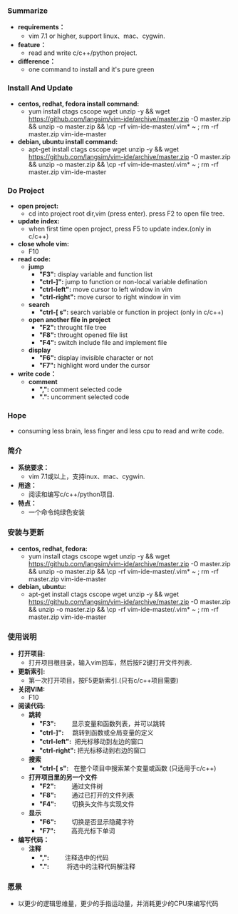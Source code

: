 ### Summarize
* **requirements：** 
    * vim 7.1 or higher, support linux、mac、cygwin.
* **feature：** 
    * read and write c/c++/python project.
* **difference：** 
    * one command to install and it's pure green

### Install And Update
* **centos, redhat, fedora install command:**
    * yum install ctags cscope wget unzip -y && wget https://github.com/langsim/vim-ide/archive/master.zip -O master.zip && unzip -o master.zip && \cp -rf vim-ide-master/.vim* ~ ; rm -rf master.zip vim-ide-master
* **debian, ubuntu install command:**
    * apt-get install ctags cscope wget unzip -y && wget https://github.com/langsim/vim-ide/archive/master.zip -O master.zip && unzip -o master.zip && \cp -rf vim-ide-master/.vim* ~ ; rm -rf master.zip vim-ide-master

### Do Project
* **open project:**
    * cd into project root dir,vim (press enter). press F2 to open file tree.
* **update index:**
    * when first time open project, press F5 to update index.(only in c/c++)
* **close whole vim:**
    * F10
* **read code:**
    * **jump**
        * **"F3":**         display variable and function list
        * **"ctrl-]":**     jump to function or non-local variable defination
        * **"ctrl-left":**  move cursor to left window in vim
        * **"ctrl-right":** move cursor to right window in vim
    * **search**
        * **"ctrl-[ s":**   search variable or function in project (only in c/c++)
    * **open another file in project**
        * **"F2":**         throught file tree
        * **"F8":**         throught opened file list
        * **"F4":**         switch include file and implement file
    * **display**
        * **"F6":**         display invisible character or not 
        * **"F7":**         highlight word under the cursor
* **write code：**
    * **comment**
        * **",":**          comment selected code
        * **".":**          uncomment selected code

### Hope
* consuming less brain, less finger and less cpu to read and write code.

### 简介
* **系统要求：** 
    * vim 7.1或以上，支持inux、mac、cygwin.
* **用途：** 
    * 阅读和编写c/c++/python项目.
* **特点：** 
    * 一个命令纯绿色安装

### 安装与更新
* **centos, redhat, fedora:**
    * yum install ctags cscope wget unzip -y && wget https://github.com/langsim/vim-ide/archive/master.zip -O master.zip && unzip -o master.zip && \cp -rf vim-ide-master/.vim* ~ ; rm -rf master.zip vim-ide-master
* **debian, ubuntu:**
    * apt-get install ctags cscope wget unzip -y && wget https://github.com/langsim/vim-ide/archive/master.zip -O master.zip && unzip -o master.zip && \cp -rf vim-ide-master/.vim* ~ ; rm -rf master.zip vim-ide-master


### 使用说明
* **打开项目:**
    * 打开项目根目录，输入vim回车，然后按F2键打开文件列表.
* **更新索引:**
    * 第一次打开项目，按F5更新索引.(只有c/c++项目需要)
* **关闭VIM:**
    * F10
* **阅读代码:**
    * **跳转**
        * **"F3":**         显示变量和函数列表，并可以跳转
        * **"ctrl-]":**     跳转到函数或全局变量的定义
        * **"ctrl-left":**  把光标移动到左边的窗口
        * **"ctrl-right":** 把光标移动到右边的窗口
    * **搜索**
        * **"ctrl-[ s":**   在整个项目中搜索某个变量或函数 (只适用于c/c++)
    * **打开项目里的另一个文件**
        * **"F2":**         通过文件树
        * **"F8":**         通过已打开的文件列表
        * **"F4":**         切换头文件与实现文件
    * **显示**
        * **"F6":**         切换是否显示隐藏字符
        * **"F7":**         高亮光标下单词
* **编写代码：**
    * **注释**
        * **",":**          注释选中的代码
        * **".":**          将选中的注释代码解注释

### 愿景
* 以更少的逻辑思维量，更少的手指运动量，并消耗更少的CPU来编写代码
